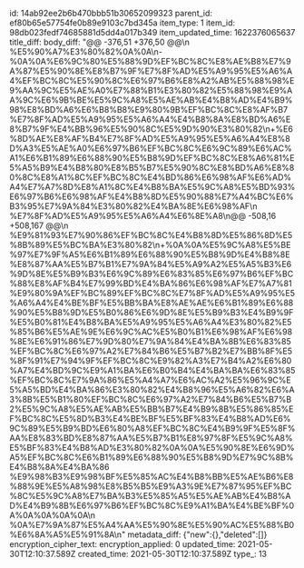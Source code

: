 id: 14ab92ee2b6b470bbb51b30652099323
parent_id: ef80b65e57754fe0b89e9103c7bd345a
item_type: 1
item_id: 98db023fedf74685881d5dd4a017b349
item_updated_time: 1622376065637
title_diff: 
body_diff: "@@ -376,51 +376,50 @@\\n %E5%90%A7%E3%80%82%0A%0A\\n-%0A%0A%E6%9C%80%E5%88%9D%EF%BC%8C%E8%AE%B8%E7%9A%87%E5%90%8E%E8%B7%9F%E7%8F%AD%E5%A9%95%E5%A6%A4%EF%BC%8C%E5%90%8C%E6%97%B6%E8%A2%AB%E5%88%98%E9%AA%9C%E5%AE%A0%E7%88%B1%E3%80%82%E5%88%98%E9%AA%9C%E6%9B%BE%E5%9C%A8%E5%AE%AB%E4%B8%AD%E4%B9%98%E8%BD%A6%E6%B8%B8%E9%80%9B%EF%BC%8C%E8%AF%B7%E7%8F%AD%E5%A9%95%E5%A6%A4%E4%B8%8A%E8%BD%A6%E8%B7%9F%E4%BB%96%E5%90%8C%E5%9D%90%E3%80%82\\n+%E6%8D%AE%E8%AF%B4%E7%8F%AD%E5%A9%95%E5%A6%A4%E8%8D%A3%E5%AE%A0%E6%97%B6%EF%BC%8C%E6%9C%89%E6%AC%A1%E6%B1%89%E6%88%90%E5%B8%9D%EF%BC%8C%E8%A6%81%E5%A5%B9%E4%B8%80%E8%B5%B7%E5%90%8C%E8%BD%A6%E8%80%8C%E8%A1%8C%EF%BC%8C%E4%BD%86%E6%98%AF%E6%AD%A4%E7%A7%8D%E8%A1%8C%E4%B8%BA%E5%9C%A8%E5%BD%93%E6%97%B6%E6%98%AF%E4%B8%8D%E5%90%88%E7%A4%BC%E6%B3%95%E7%9A%84%E3%80%82%E4%BA%8E%E6%98%AF\\n %E7%8F%AD%E5%A9%95%E5%A6%A4%E6%8E%A8\\n@@ -508,16 +508,167 @@\\n %E9%81%93%E7%90%86%EF%BC%8C%E4%B8%8D%E5%86%8D%E5%8B%89%E5%BC%BA%E3%80%82\\n+%0A%0A%E5%9C%A8%E5%BE%97%E7%9F%A5%E6%B1%89%E6%88%90%E5%B8%9D%E4%B8%8E%E8%87%AA%E5%B7%B1%E7%9A%84%E5%A9%A2%E5%A5%B3%E6%9D%8E%E5%B9%B3%E6%9C%89%E6%83%85%E6%97%B6%EF%BC%88%E8%AF%B4%E7%99%BD%E4%BA%86%E6%98%AF%E7%A7%81%E9%80%9A%EF%BC%89%EF%BC%8C%E7%8F%AD%E5%A9%95%E5%A6%A4%E4%BE%BF%E5%BB%BA%E8%AE%AE%E6%B1%89%E6%88%90%E5%B8%9D%E5%B0%86%E6%9D%8E%E5%B9%B3%E4%B9%9F%E5%B0%81%E4%B8%BA%E5%A9%95%E5%A6%A4%E3%80%82%E5%85%B6%E5%AE%9E%E6%9C%AC%E5%B0%B1%E6%98%AF%E6%98%8E%E6%91%86%E7%9D%80%E7%9A%84%E4%BA%8B%E6%83%85%EF%BC%8C%E6%97%A2%E7%84%B6%E5%B7%B2%E7%BB%8F%E5%8F%91%E7%94%9F%EF%BC%8C%E9%82%A3%E7%B4%A2%E6%80%A7%E4%BD%9C%E9%A1%BA%E6%B0%B4%E4%BA%BA%E6%83%85%EF%BC%8C%E7%9A%86%E5%A4%A7%E6%AC%A2%E5%96%9C%E5%A5%BD%E4%BA%86%E3%80%82%E4%B8%96%E5%A6%82%E6%A3%8B%E5%B1%80%EF%BC%8C%E6%97%A2%E7%84%B6%E5%B7%B2%E5%9C%A8%E5%AE%AB%E5%BB%B7%E4%B9%8B%E5%86%85%EF%BC%8C%E5%8D%B3%E4%BE%BF%E5%BF%83%E4%B8%AD%E6%9C%89%E5%B9%BD%E6%80%A8%EF%BC%8C%E4%B9%9F%E5%8F%AA%E8%83%BD%E8%87%AA%E5%B7%B1%E8%97%8F%E5%9C%A8%E5%BF%83%E4%B8%AD%E3%80%82%0A%0A%E5%90%8E%E6%9D%A5%EF%BC%8C%E6%B1%89%E6%88%90%E5%B8%9D%E7%9C%8B%E4%B8%8A%E4%BA%86 %E9%98%B3%E9%98%BF%E5%85%AC%E4%B8%BB%E5%AE%B6%E8%88%9E%E5%A8%98%E8%B5%B5%E9%A3%9E%E7%87%95%EF%BC%8C%E5%9C%A8%E7%BA%B3%E5%85%A5%E5%AE%AB%E4%B8%AD%E4%B9%8B%E6%97%B6%EF%BC%8C%E9%A1%BA%E4%BE%BF%0A%0A%0A%0A%0A\\n %0A%E7%9A%87%E5%A4%AA%E5%90%8E%E5%90%AC%E5%88%B0%E6%8A%A5%E5%91%8A\\n"
metadata_diff: {"new":{},"deleted":[]}
encryption_cipher_text: 
encryption_applied: 0
updated_time: 2021-05-30T12:10:37.589Z
created_time: 2021-05-30T12:10:37.589Z
type_: 13